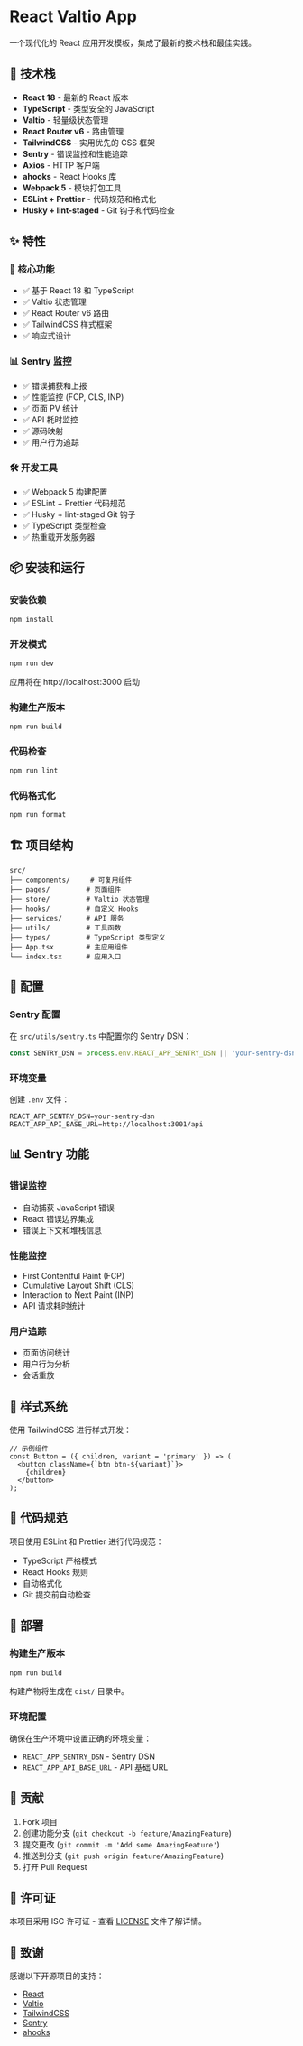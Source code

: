 # React Valtio App

一个现代化的 React 应用开发模板，集成了最新的技术栈和最佳实践。

## 🚀 技术栈

- **React 18** - 最新的 React 版本
- **TypeScript** - 类型安全的 JavaScript
- **Valtio** - 轻量级状态管理
- **React Router v6** - 路由管理
- **TailwindCSS** - 实用优先的 CSS 框架
- **Sentry** - 错误监控和性能追踪
- **Axios** - HTTP 客户端
- **ahooks** - React Hooks 库
- **Webpack 5** - 模块打包工具
- **ESLint + Prettier** - 代码规范和格式化
- **Husky + lint-staged** - Git 钩子和代码检查

## ✨ 特性

### 🎯 核心功能
- ✅ 基于 React 18 和 TypeScript
- ✅ Valtio 状态管理
- ✅ React Router v6 路由
- ✅ TailwindCSS 样式框架
- ✅ 响应式设计

### 📊 Sentry 监控
- ✅ 错误捕获和上报
- ✅ 性能监控 (FCP, CLS, INP)
- ✅ 页面 PV 统计
- ✅ API 耗时监控
- ✅ 源码映射
- ✅ 用户行为追踪

### 🛠️ 开发工具
- ✅ Webpack 5 构建配置
- ✅ ESLint + Prettier 代码规范
- ✅ Husky + lint-staged Git 钩子
- ✅ TypeScript 类型检查
- ✅ 热重载开发服务器

## 📦 安装和运行

### 安装依赖
```bash
npm install
```

### 开发模式
```bash
npm run dev
```
应用将在 http://localhost:3000 启动

### 构建生产版本
```bash
npm run build
```

### 代码检查
```bash
npm run lint
```

### 代码格式化
```bash
npm run format
```

## 🏗️ 项目结构

```
src/
├── components/     # 可复用组件
├── pages/         # 页面组件
├── store/         # Valtio 状态管理
├── hooks/         # 自定义 Hooks
├── services/      # API 服务
├── utils/         # 工具函数
├── types/         # TypeScript 类型定义
├── App.tsx        # 主应用组件
└── index.tsx      # 应用入口
```

## 🔧 配置

### Sentry 配置
在 `src/utils/sentry.ts` 中配置你的 Sentry DSN：

```typescript
const SENTRY_DSN = process.env.REACT_APP_SENTRY_DSN || 'your-sentry-dsn-here';
```

### 环境变量
创建 `.env` 文件：

```env
REACT_APP_SENTRY_DSN=your-sentry-dsn
REACT_APP_API_BASE_URL=http://localhost:3001/api
```

## 📊 Sentry 功能

### 错误监控
- 自动捕获 JavaScript 错误
- React 错误边界集成
- 错误上下文和堆栈信息

### 性能监控
- First Contentful Paint (FCP)
- Cumulative Layout Shift (CLS)
- Interaction to Next Paint (INP)
- API 请求耗时统计

### 用户追踪
- 页面访问统计
- 用户行为分析
- 会话重放

## 🎨 样式系统

使用 TailwindCSS 进行样式开发：

```tsx
// 示例组件
const Button = ({ children, variant = 'primary' }) => (
  <button className={`btn btn-${variant}`}>
    {children}
  </button>
);
```

## 📝 代码规范

项目使用 ESLint 和 Prettier 进行代码规范：

- TypeScript 严格模式
- React Hooks 规则
- 自动格式化
- Git 提交前自动检查

## 🚀 部署

### 构建生产版本
```bash
npm run build
```

构建产物将生成在 `dist/` 目录中。

### 环境配置
确保在生产环境中设置正确的环境变量：

- `REACT_APP_SENTRY_DSN` - Sentry DSN
- `REACT_APP_API_BASE_URL` - API 基础 URL

## 🤝 贡献

1. Fork 项目
2. 创建功能分支 (`git checkout -b feature/AmazingFeature`)
3. 提交更改 (`git commit -m 'Add some AmazingFeature'`)
4. 推送到分支 (`git push origin feature/AmazingFeature`)
5. 打开 Pull Request

## 📄 许可证

本项目采用 ISC 许可证 - 查看 [LICENSE](LICENSE) 文件了解详情。

## 🙏 致谢

感谢以下开源项目的支持：

- [React](https://reactjs.org/)
- [Valtio](https://github.com/pmndrs/valtio)
- [TailwindCSS](https://tailwindcss.com/)
- [Sentry](https://sentry.io/)
- [ahooks](https://ahooks.js.org/)

